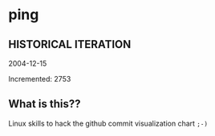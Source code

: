 # ping

## HISTORICAL ITERATION
2004-12-15

Incremented: 2753

## What is this?? 
Linux skills to hack the github commit visualization chart `;-)`
